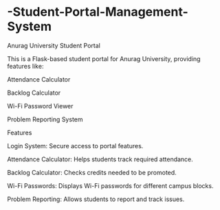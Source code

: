 # -Student-Portal-Management-System
Anurag University Student Portal

This is a Flask-based student portal for Anurag University, providing features like:

Attendance Calculator

Backlog Calculator

Wi-Fi Password Viewer

Problem Reporting System

Features

Login System: Secure access to portal features.

Attendance Calculator: Helps students track required attendance.

Backlog Calculator: Checks credits needed to be promoted.

Wi-Fi Passwords: Displays Wi-Fi passwords for different campus blocks.

Problem Reporting: Allows students to report and track issues.
